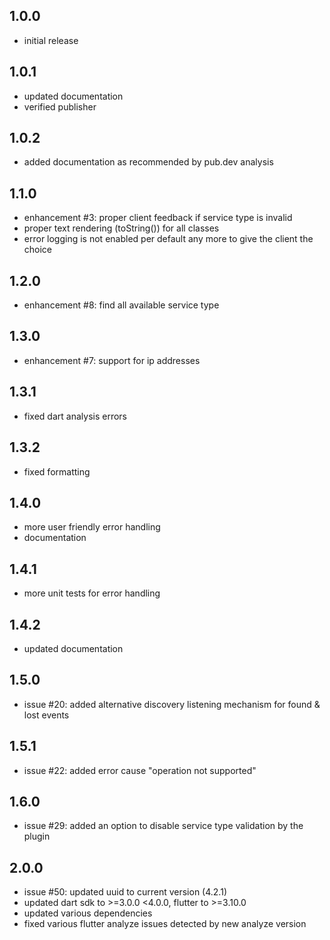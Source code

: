 ## 1.0.0

* initial release

## 1.0.1

* updated documentation
* verified publisher

## 1.0.2

* added documentation as recommended by pub.dev analysis

## 1.1.0

* enhancement #3: proper client feedback if service type is invalid
* proper text rendering (toString()) for all classes
* error logging is not enabled per default any more to give the client the choice

## 1.2.0

* enhancement #8: find all available service type

## 1.3.0

* enhancement #7: support for ip addresses

## 1.3.1

* fixed dart analysis errors

## 1.3.2

* fixed formatting

## 1.4.0

* more user friendly error handling
* documentation

## 1.4.1

* more unit tests for error handling

## 1.4.2

* updated documentation

## 1.5.0

* issue #20: added alternative discovery listening mechanism for found & lost events

## 1.5.1

* issue #22: added error cause "operation not supported"

## 1.6.0

* issue #29: added an option to disable service type validation by the plugin

## 2.0.0

* issue #50: updated uuid to current version (4.2.1)
* updated dart sdk to >=3.0.0 <4.0.0, flutter to >=3.10.0
* updated various dependencies
* fixed various flutter analyze issues detected by new analyze version